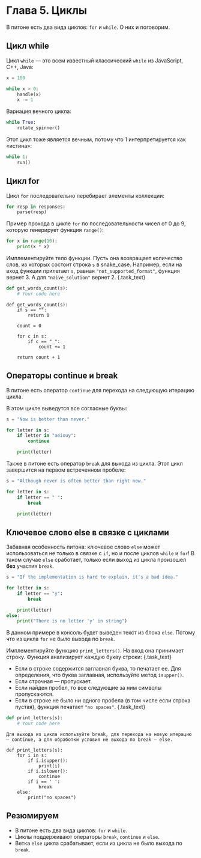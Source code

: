 # Глава 5. Циклы

В питоне есть два вида циклов: `for` и `while`. О них и поговорим.


## Цикл while
Цикл `while` — это всем известный классический `while` из JavaScript, C++, Java:

```python
x = 100

while x > 0:
    handle(x)
    x -= 1
```

Вариация вечного цикла:

```python
while True:
    rotate_spinner()
```

Этот цикл тоже является вечным, потому что 1 интерпретируется как «истина»:

```python
while 1:
    run()
```

## Цикл for

Цикл `for` последовательно перебирает элементы коллекции:

```python
for resp in responses:
    parse(resp)
```

Пример прохода в цикле `for` по последовательности чисел от 0 до 9, которую генерирует функция `range()`:

```python
for x in range(10):
    print(x * x)
```

Имплементируйте тело функции. Пусть она возвращает количество слов, из которых состоит строка `s` в snake_case. Например, если на вход функции прилетает `s`, равная `"not_supported_format"`, функция вернет 3. А для `"naive_solution"` вернет 2. {.task_text}

```python  {.task_source #python_chapter_0050_task_0010}
def get_words_count(s):
    # Your code here
```
```{.task_hint}
def get_words_count(s):
    if s == "":
        return 0
        
    count = 0
    
    for c in s:
        if c == "_":
            count += 1

    return count + 1
```

## Операторы continue и break
В питоне есть оператор `continue` для перехода на следующую итерацию цикла.

В этом цикле выведутся все согласные буквы:

```python
s = "Now is better than never."

for letter in s:
    if letter in "aeiouy":
        continue

    print(letter)
```

Также в питоне есть оператор `break` для выхода из цикла. Этот цикл завершится на первом встреченном пробеле:

```python
s = "Although never is often better than right now."

for letter in s:
    if letter == " ":
        break

    print(letter)
```

## Ключевое слово else в связке с циклами
Забавная особенность питона: ключевое слово `else` может использоваться не только в связке с `if`, но и после циклов `while` и `for`! В таком случае `else` сработает, только если выход из цикла произошел **без** участия `break`. 

```python
s = "If the implementation is hard to explain, it's a bad idea."

for letter in s:
    if letter == "y":
        break

    print(letter)
else:
    print("There is no letter 'y' in string")
```

В данном примере в консоль будет выведен текст из блока `else`. Потому что из цикла `for` не было выхода по `break`.

Имплементируйте функцию `print_letters()`. На вход она принимает строку. Функция анализирует каждую букву строки: {.task_text}
- Если в строке содержится заглавная буква, то печатает ее. Для определения, что буква заглавная, используйте метод `isupper()`.
- Если строчная — пропускает.
- Если найден пробел, то все следующие за ним символы пропускаются.
- Если в строке не было ни одного пробела (в том числе если строка пустая), функция печатает `"no spaces"`.
 {.task_text}
 
```python {.task_source #python_chapter_0050_task_0020}
def print_letters(s):
    # Your code here
```
```{.task_hint}
Для выхода из цикла используйте break, для перехода на новую итерацию — continue, а для обработки условия не выхода по break — else.

def print_letters(s):
    for i in s:
        if i.isupper():
            print(i)
        if i.islower():
            continue
        if i == ' ':
            break            
    else:
        print("no spaces")
```

## Резюмируем
- В питоне есть два вида циклов: `for` и `while`. 
- Циклы поддерживают операторы `break`, `continue` и `else`.
- Ветка `else` цикла срабатывает, если из цикла не было выхода по `break`.
